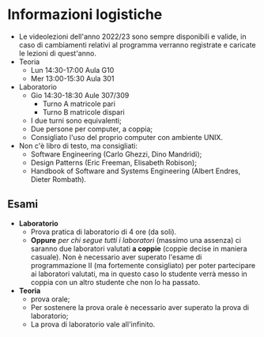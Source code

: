 # Informazioni logistiche
- Le videolezioni dell'anno 2022/23 sono sempre disponibili e valide, in caso di cambiamenti relativi al programma verranno registrate e caricate le lezioni di quest'anno.
- Teoria
    - Lun 14:30-17:00 Aula G10
    - Mer 13:00-15:30 Aula 301
- Laboratorio
    - Gio 14:30-18:30 Aule 307/309
        - Turno A matricole pari
        - Turno B matricole dispari
    - I due turni sono equivalenti;
    - Due persone per computer, a coppia;
    - Consigliato l'uso del proprio computer con ambiente UNIX.
- Non c'è libro di testo, ma consigliati: 
    - Software Engineering (Carlo Ghezzi, Dino Mandridi);
    - Design Patterns (Eric Freeman, Elisabeth Robison);
    - Handbook of Software and Systems Engineering (Albert Endres, Dieter Rombath).

## Esami
- __Laboratorio__
    - Prova pratica di laboratorio di 4 ore (da soli).
    - __Oppure__ _per chi segue tutti i laboratori_ (massimo una assenza) ci saranno due laboratori valutati __a coppie__ (coppie decise in maniera casuale). Non è necessario aver superato l'esame di programmazione II (ma fortemente consigliato) per poter partecipare ai laboratori valutati, ma in questo caso lo studente verrà messo in coppia con un altro studente che non lo ha passato.
- __Teoria__ 
    - prova orale;
    - Per sostenere la prova orale è necessario aver superato la prova di laboratorio;
    - La prova di laboratorio vale all'infinito.
